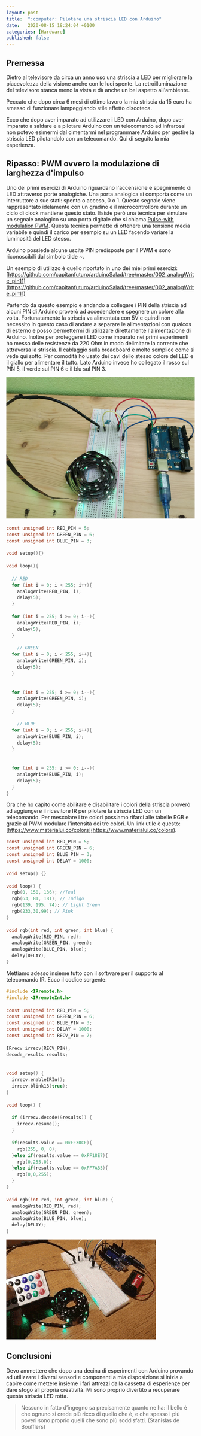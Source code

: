 ```yaml
---
layout: post
title:  ":computer: Pilotare una striscia LED con Arduino"
date:   2020-08-15 18:24:04 +0100
categories: [Hardware]
published: false
---
```

## Premessa
Dietro al televisore da circa un anno uso una striscia a LED per migliorare la piacevolezza della visione anche con le luci spente. La retroilluminazione del televisore stanca meno la vista e dà anche un bel aspetto all'ambiente.

Peccato che dopo circa 6 mesi di ottimo lavoro la mia striscia da 15 euro ha smesso di funzionare lampeggiando stile effetto discoteca.

Ecco che dopo aver imparato ad utilizzare i LED con Arduino, dopo aver imparato a saldare e a pilotare Arduino con un telecomando ad infrarossi non potevo esimermi dal cimentarmi nel programmare Arduino per gestire la striscia LED pilotandolo con un telecomando. Qui di seguito la mia esperienza.

## Ripasso: PWM ovvero la modulazione di larghezza d'impulso

Uno dei primi esercizi di Arduino riguardano l'accensione e spegnimento di LED attraverso porte analogiche.
Una porta analogica si comporta come un interruttore a sue stati: spento o acceso, 0 o 1. Questo segnale viene rappresentato idelamente con un gradino e il microcontrollore durante un ciclo di clock mantiene questo stato. Esiste però una tecnica per simulare un segnale analogico su una porta digitale che si chiama [Pulse-with modulation PWM](https://it.wikipedia.org/wiki/Pulse-width_modulation).
Questa tecnica permette di ottenere una tensione media variabile e quindi il carico per esempio su un LED facendo variare la luminosità del LED stesso.

Arduino possiede alcune uscite PIN predisposte per il PWM e sono riconoscibili dal simbolo tilde ~.

Un esempio di utilizzo è quello riportato in uno dei miei primi esercizi: [https://github.com/capitanfuturo/arduinoSalad/tree/master/002_analogWrite_pin11](https://github.com/capitanfuturo/arduinoSalad/tree/master/002_analogWrite_pin11)

Partendo da questo esempio e andando a collegare i PIN della striscia ad alcuni PIN di Arduino proverò ad accedendere e spegnere un colore alla volta.
Fortunatamente la striscia va alimentata con 5V e quindi non necessito in questo caso di andare a separare le alimentazioni con qualcos di esterno e posso permettermi di utilizzare direttamente l'alimentazione di Arduino. Inoltre per proteggere i LED come imparato nei primi esperimenti ho messo delle resistenze da 220 Ohm in modo delimitare la corrente che attraversa la striscia. Il cablaggio sulla breadboard è molto semplice come si vede qui sotto. Per comodità ho usato dei cavi dello stesso colore del LED e il giallo per alimentare il tutto. Lato Arduino invece ho collegato il rosso sul PIN 5, il verde sul PIN 6 e il blu sul PIN 3.

![striscia.jpg](/assets/2020-08-15/striscia.jpg)

~~~c
const unsigned int RED_PIN = 5;
const unsigned int GREEN_PIN = 6;
const unsigned int BLUE_PIN = 3;

void setup(){}

void loop(){

  // RED
  for (int i = 0; i < 255; i++){
    analogWrite(RED_PIN, i);
    delay(5);
  }

  for (int i = 255; i >= 0; i--){
    analogWrite(RED_PIN, i);
    delay(5);
  }

    // GREEN
  for (int i = 0; i < 255; i++){
    analogWrite(GREEN_PIN, i);
    delay(5);
  }


  for (int i = 255; i >= 0; i--){
    analogWrite(GREEN_PIN, i);
    delay(5);
  }

    // BLUE
  for (int i = 0; i < 255; i++){
    analogWrite(BLUE_PIN, i);
    delay(5);
  }


  for (int i = 255; i >= 0; i--){
    analogWrite(BLUE_PIN, i);
    delay(5);
  }
}
~~~

Ora che ho capito come abilitare e disabilitare i colori della striscia proverò ad aggiungere il ricevitore IR per pilotare la striscia LED con un telecomando.
Per mescolare i tre colori possiamo rifarci alle tabelle RGB e grazie al PWM modulare l'intensità dei tre colori.
Un link utile è questo: [https://www.materialui.co/colors](https://www.materialui.co/colors).

~~~c
const unsigned int RED_PIN = 5;
const unsigned int GREEN_PIN = 6;
const unsigned int BLUE_PIN = 3;
const unsigned int DELAY = 1000;

void setup() {}

void loop() {
  rgb(0, 150, 136); //Teal
  rgb(63, 81, 181); // Indigo
  rgb(139, 195, 74); // Light Green
  rgb(233,30,99); // Pink
}

void rgb(int red, int green, int blue) {
  analogWrite(RED_PIN, red);
  analogWrite(GREEN_PIN, green);
  analogWrite(BLUE_PIN, blue);
  delay(DELAY);
}
~~~

Mettiamo adesso insieme tutto con il software per il supporto al telecomando IR. Ecco il codice sorgente:

~~~c
#include <IRremote.h>
#include <IRremoteInt.h>

const unsigned int RED_PIN = 5;
const unsigned int GREEN_PIN = 6;
const unsigned int BLUE_PIN = 3;
const unsigned int DELAY = 1000;
const unsigned int RECV_PIN = 7;

IRrecv irrecv(RECV_PIN);
decode_results results;


void setup() {
  irrecv.enableIRIn();
  irrecv.blink13(true);
}

void loop() {
  
  if (irrecv.decode(&results)) {
    irrecv.resume();
  }
  
  if(results.value == 0xFF30CF){
    rgb(255, 0, 0);
  }else if(results.value == 0xFF18E7){
    rgb(0,255,0);
  }else if(results.value == 0xFF7A85){
    rgb(0,0,255);
  }
}

void rgb(int red, int green, int blue) {
  analogWrite(RED_PIN, red);
  analogWrite(GREEN_PIN, green);
  analogWrite(BLUE_PIN, blue);
  delay(DELAY);
}
~~~

![striscia](/assets/2020-08-15/video.gif)

## Conclusioni

Devo ammettere che dopo una decina di esperimenti con Arduino provando ad utilizzare i diversi sensori e componenti a mia disposizione si inizia a capire come mettere insieme i fari attrezzi dalla cassetta di esperienze per dare sfogo all propria creatività.
Mi sono proprio divertito a recuperare questa striscia LED rotta.

> Nessuno in fatto d’ingegno sa precisamente quanto ne ha: il bello è che ognuno si crede più ricco di quello che è, e che spesso i più poveri sono proprio quelli che sono più soddisfatti. (Stanislas de Boufflers)
